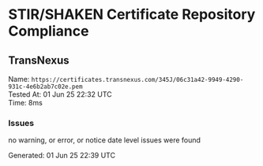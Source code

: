 # STIR/SHAKEN Certificate Repository Compliance

## TransNexus

Name: `https://certificates.transnexus.com/345J/06c31a42-9949-4290-931c-4e6b2ab7c02e.pem`\
Tested At: 01 Jun 25 22:32 UTC\
Time: 8ms

### Issues

no warning, or error, or notice date level issues were found

Generated: 01 Jun 25 22:39 UTC